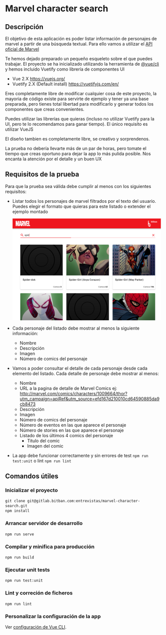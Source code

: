 # Marvel character search

## Descripción
El objetivo de esta aplicación es poder listar información de personajes de marvel a partir de una búsqueda textual.
Para ello vamos a utilizar el [API oficial de Marvel](src/api/README.md)

Te hemos dejado preparado un pequeño esqueleto sobre el que puedes trabajar. 
El proyecto se ha inicializado utilizando la herramienta de [@vue/cli](https://cli.vuejs.org/) y hemos incluido Vuetify como librería de componentes UI

* Vue 2.X https://vuejs.org/
* Vuetify 2.X (Default install) https://vuetifyjs.com/en/

Eres completamente libre de modificar cualquier cosa de este proyecto, la mayoria de código existe para servirte de ejemplo y tener ya una base preparada, pero tienes total libertad para modificarlo y generar todos los componentes que creas convenientes.

Puedes utilizar las librerías que quieras (incluso no utilizar Vuetify para la UI, pero te lo recomendamos para ganar tiempo). El único requisíto es utilizar VueJS

El diseño tambien es completamente libre, se creativo y sorprendenos.

La prueba no debería llevarte más de un par de horas, pero tomate el tiempo que creas oportuno para dejar la app lo más pulida posible. Nos encanta la atención por el detalle y un buen UX

## Requisitos de la prueba
Para que la prueba sea válida debe cumplir al menos con los siguientes requisítos:

* Listar todos los personajes de marvel filtrados por el texto del usuario. Puedes elegir el formato que quieras para este listado o extender el ejemplo montado

  ![Ejemplo](doc/example.png)
* Cada personaje del listado debe mostrar al menos la siguiente información:
  * Nombre
  * Descripción
  * Imagen
  * Número de comics del personaje
* Vamos a poder consultar el detalle de cada personaje desde cada elemento del listado. Cada detalle de personaje debe mostrar al menos:
  * Nombre
  * URL a la pagina de detalle de Marvel Comics ej: http://marvel.com/comics/characters/1009664/thor?utm_campaign=apiRef&utm_source=efd167d210010cd64590885da9cb8473
  * Descripción
  * Imagen
  * Número de comics del personaje
  * Número de eventos en las que aparece el personaje
  * Número de stories en las que aparece el personaje
  * Listado de los últimos 4 comics del personaje
    * Titulo del comic
    * Imagen del comic 
* La app debe funcionar correctamente y sin errores de test `npm run test:unit` o lint `npm run lint`

## Comandos útiles

### Inicializar el proyecto
```
git clone git@gitlab.bitban.com:entrevistas/marvel-character-search.git
npm install
```

### Arrancar servidor de desarrollo
```
npm run serve
```

### Compilar y minifica para producción
```
npm run build
```

### Ejecutar unit tests
```
npm run test:unit
```

### Lint y correción de ficheros
```
npm run lint
```

### Personalizar la configuración de la app
Ver [configuración de Vue CLI](https://cli.vuejs.org/config/).
